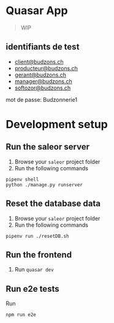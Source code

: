 # Quasar App

> WIP

identifiants de test
--------------------

* client@budzons.ch
* producteur@budzons.ch
* gerant@budzons.ch
* manager@budzons.ch
* softozor@budzons.ch

mot de passe: Budzonnerie1

# Development setup

## Run the saleor server

1. Browse your `saleor` project folder
2. Run the following commands

```
pipenv shell
python ./manage.py runserver
```

## Reset the database data

1. Browse your `saleor` project folder
2. Run the following commands

```
pipenv run ./resetDB.sh
```

## Run the frontend

1. Run `quasar dev`

## Run e2e tests

Run

```
npm run e2e
``` 